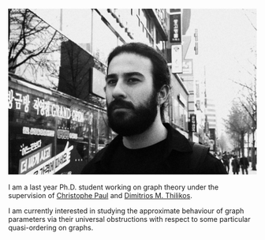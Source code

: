 
![ProfilePhoto](./assets/img/ProphilePhoto.jpg)



I am a last year Ph.D. student working on graph theory under the supervision of [Christophe Paul](https://www.lirmm.fr/~paul/) and [Dimitrios M. Thilikos](https://www.lirmm.fr/~thilikosto/).



I am currently interested in studying the approximate behaviour of graph parameters via their universal obstructions with respect to some particular quasi-ordering on graphs.

